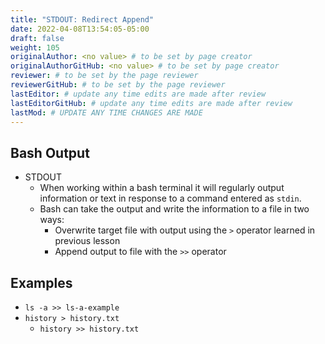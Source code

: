 ```yaml
---
title: "STDOUT: Redirect Append"
date: 2022-04-08T13:54:05-05:00
draft: false
weight: 105
originalAuthor: <no value> # to be set by page creator
originalAuthorGitHub: <no value> # to be set by page creator
reviewer: # to be set by the page reviewer
reviewerGitHub: # to be set by the page reviewer
lastEditor: # update any time edits are made after review
lastEditorGitHub: # update any time edits are made after review
lastMod: # UPDATE ANY TIME CHANGES ARE MADE
---
```


## Bash Output

- STDOUT
  - When working within a bash terminal it will regularly output information or text in response to a command entered as `stdin`.
  - Bash can take the output and write the information to a file in two ways:
    - Overwrite target file with output using the `>` operator learned in previous lesson
    - Append output to file with the `>>` operator

## Examples

- `ls -a >> ls-a-example`
- `history > history.txt`
  - `history >> history.txt`
